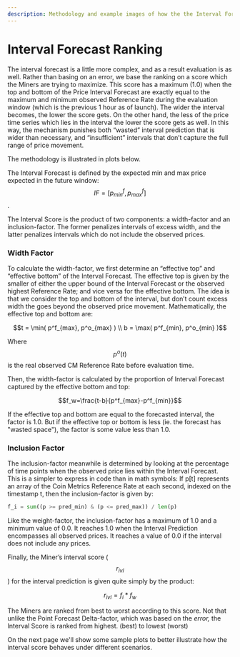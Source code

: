 ```yaml
---
description: Methodology and example images of how the the Interval Forecast is scored
---
```


# Interval Forecast Ranking

The interval forecast is a little more complex, and as a result evaluation is as well.  Rather than basing on an error, we base the ranking on a score which the Miners are trying to maximize.  This score has a maximum (1.0) when the top and bottom of the Price Interval Forecast are exactly equal to the maximum and minimum observed Reference Rate during the evaluation window (which is the previous 1 hour as of launch).  The wider the interval becomes, the lower the score gets.  On the other hand, the less of the price time series which lies in the interval the lower the score gets as well.  In this way, the mechanism punishes both “wasted” interval prediction that is wider than necessary, and “insufficient” intervals that don’t capture the full range of price movement.

The methodology is illustrated in plots below.

The Interval Forecast is defined by the expected min and max price expected in the future window: $$IF = [p^f_{min}, p^f_{max}]$$. &#x20;

The Interval Score is the product of two components: a width-factor and an inclusion-factor.  The former penalizes intervals of excess width, and the latter penalizes intervals which do not include the observed prices.

### Width Factor

To calculate the width-factor, we first determine an “effective top” and “effective bottom” of the Interval Forecast.  The effective top is given by the smaller of either the upper bound of the Interval Forecast or the observed highest Reference Rate; and vice versa for the effective bottom.  The idea is that we consider the top and bottom of the interval, but don’t count excess width the goes beyond the observed price movement.  Mathematically, the effective top and bottom are:

$$t = \min( p^f_{max}, p^o_{max} ) \\  b = \max( p^f_{min}, p^o_{min} )$$

Where $$p^o(t)$$ is the real observed CM Reference Rate before evaluation time.

Then, the width-factor is calculated by the proportion of Interval Forecast captured by the effective bottom and top:

$$f_w=\frac{t-b}{p^f_{max}-p^f_{min}}$$

If the effective top and bottom are equal to the forecasted interval, the factor is 1.0.  But if the effective top or bottom is less (ie. the forecast has "wasted space"), the factor is some value less than 1.0.

### Inclusion Factor

The inclusion-factor meanwhile is determined by looking at the percentage of time points when the observed price lies within the Interval Forecast. This is a simpler to express in code than in math symbols: If p\[t] represents an array of the Coin Metrics Reference Rate at each second, indexed on the timestamp t, then the inclusion-factor is given by:

```python
f_i = sum((p >= pred_min) & (p <= pred_max)) / len(p)
```

Like the weight-factor, the inclusion-factor has a maximum of 1.0 and a minimum value of 0.0.  It reaches 1.0 when the Interval Prediction encompasses all observed prices.  It reaches a value of 0.0 if the interval does not include any prices.

Finally, the Miner’s interval score ($$r_{ivl}$$) for the interval prediction is given quite simply by the product:

$$r_{ivl} = f_i * f_w$$

The Miners are ranked from best to worst according to this score.  Not that unlike the Point Forecast Delta-factor, which was based on the _error,_ the Interval Score is ranked from highest. (best) to lowest (worst)

On the next page we'll show some sample plots to better illustrate how the interval score behaves under different scenarios.
